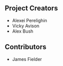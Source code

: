 Project Creators
----------

* Alexei Perelighin
* Vicky Avison
* Alex Bush

Contributors
----------

* James Fielder
